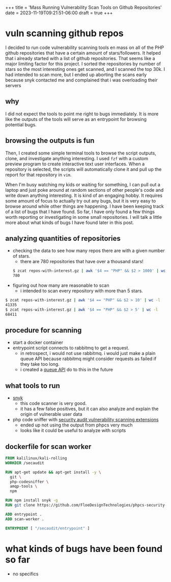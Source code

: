 +++
title = 'Mass Running Vulnerability Scan Tools on Github Repositories'
date = 2023-11-19T09:21:51-06:00
draft = true
+++

# vuln scanning github repos
I decided to run code vulnerability scanning tools en mass on all of the PHP github repositories that have a certain amount of stars/followers.
It helped that i already started with a list of github repositories. That seems like a major limiting factor for this project.
I sorted the repositories by number of stars so the most interesting ones get scanned, and I scanned the top 30k.
I had intended to scan more, but I ended up aborting the scans early because snyk contacted me and complained that i was overloading their servers

## why
I did not expect the tools to point me right to bugs immediately.
It is more like the outputs of the tools will serve as an entrypoint for browsing potential bugs.

## browsing the outputs is fun
Then, I created some simple terminal tools to browse the script outputs, clone, and investigate anything interesting.
I used `fzf` with a custom preview program to create interactive text user interfaces.
When a repository is selected, the scripts will automatically clone it and pull up the report for that repository in `vim`.

When I'm busy watching my kids or waiting for something, I can pull out a laptop and just poke around at random sections of other people's code and write down anything interesting.
It is kind of an engaging hobby. It requires some amount of focus to actually try out any bugs, but it is very easy to browse around while other things are happening.
I have been keeping track of a list of bugs that I have found. So far, I have only found a few things worth reporting or investigating in some small repositories.
I will talk a little more about what kinds of bugs I have found later in this post.

## analyzing quantities of repositories
- checking the data to see how many repos there are with a given number of stars.
  - there are 780 repositories that have over a thousand stars!
  ```bash
  $ zcat repos-with-interest.gz | awk '$4 == "PHP" && $2 > 1000' | wc -l
  780
  ```
- figuring out how many are reasonable to scan
  - i intended to scan every repository with more than 5 stars.
```bash
$ zcat repos-with-interest.gz | awk '$4 == "PHP" && $2 > 10' | wc -l
41335
$ zcat repos-with-interest.gz | awk '$4 == "PHP" && $2 > 5' | wc -l
68411
```

## procedure for scanning
- start a docker container
- entrypoint script connects to rabbitmq to get a request.
  - in retrospect, i would not use rabbitmq. i would just make a plain queue API because rabbitmq might consider requests as failed if they take too long.
  - i created a [queue API](https://github.com/nicholas-long/environment/blob/main/zet/20231024041243/README.md) do to this in the future

## what tools to run
- [snyk](https://snyk.io/)
  - this code scanner is very good.
  - it has a few false positives, but it can also analyze and explain the origin of vulnerable user data 
- php code sniffer with [security audit vulnerability scanning extensions](https://github.com/FloeDesignTechnologies/phpcs-security-audit)
  - ended up not using the output from phpcs very much
  - looks like it could be useful to analyze with scripts

## dockerfile for scan worker
```dockerfile
FROM kalilinux/kali-rolling
WORKDIR /secaudit

RUN apt-get update && apt-get install -y \
  git \
  php-codesniffer \
  amqp-tools \
  npm

RUN npm install snyk -g
RUN git clone https://github.com/FloeDesignTechnologies/phpcs-security-audit

ADD entrypoint .
ADD scan-worker .

ENTRYPOINT [ "/secaudit/entrypoint" ]
```

# what kinds of bugs have been found so far
- no specifics
